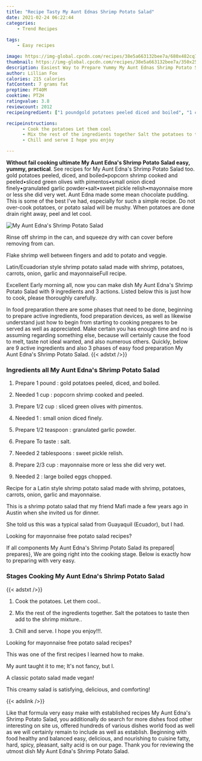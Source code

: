 ```yaml
---
title: "Recipe Tasty My Aunt Ednas Shrimp Potato Salad"
date: 2021-02-24 06:22:44
categories:
    - Trend Recipes
    
tags:
    - Easy recipes

image: https://img-global.cpcdn.com/recipes/38e5a663132bee7a/680x482cq70/my-aunt-ednas-shrimp-potato-salad-recipe-main-photo.jpg
thumbnail: https://img-global.cpcdn.com/recipes/38e5a663132bee7a/350x250cq70/my-aunt-ednas-shrimp-potato-salad-recipe-main-photo.jpg
description: Easiest Way to Prepare Yummy My Aunt Ednas Shrimp Potato Salad with 9 ingredients and 3 stages of easy cooking.
author: Lillian Fox
calories: 215 calories
fatContent: 7 grams fat
preptime: PT40M
cooktime: PT2H
ratingvalue: 3.8
reviewcount: 2012
recipeingredient: ["1 poundgold potatoes peeled diced and boiled", "1 cuppopcorn shrimp cooked and peeled", "1/2 cupsliced green olives with pimentos", "1small onion diced finely", "1/2 teaspoongranulated garlic powder", "To tastesalt", "2 tablespoonssweet pickle relish", "2/3 cupmayonnaise more or less she did very wet", "2large boiled eggs chopped"]

recipeinstructions: 
      - Cook the potatoes Let them cool 
      - Mix the rest of the ingredients together Salt the potatoes to taste then add to the shrimp mixture 
      - Chill and serve I hope you enjoy

---
```




**Without fail cooking ultimate My Aunt Edna&#39;s Shrimp Potato Salad easy, yummy, practical**. See recipes for My Aunt Edna&#39;s Shrimp Potato Salad too. gold potatoes peeled, diced, and boiled•popcorn shrimp cooked and peeled•sliced green olives with pimentos•small onion diced finely•granulated garlic powder•salt•sweet pickle relish•mayonnaise more or less she did very wet. Aunt Edna made some mean chocolate pudding. This is some of the best I&#39;ve had, especially for such a simple recipe. Do not over-cook potatoes, or potato salad will be mushy. When potatoes are done drain right away, peel and let cool.


![My Aunt Edna&#39;s Shrimp Potato Salad](https://img-global.cpcdn.com/recipes/38e5a663132bee7a/680x482cq70/my-aunt-ednas-shrimp-potato-salad-recipe-main-photo.jpg "My Aunt Edna&#39;s Shrimp Potato Salad")



Rinse off shrimp in the can, and squeeze dry with can cover before removing from can.

Flake shrimp well between fingers and add to potato and veggie.

Latin/Ecuadorian style shrimp potato salad made with shrimp, potatoes, carrots, onion, garlic and mayonnaiseFull recipe.


Excellent Early morning all, now you can make dish My Aunt Edna&#39;s Shrimp Potato Salad with 9 ingredients and 3 actions. Listed below this is just how to cook, please thoroughly carefully.

In food preparation there are some phases that need to be done, beginning to prepare active ingredients, food preparation devices, as well as likewise understand just how to begin from starting to cooking prepares to be served as well as appreciated. Make certain you has enough time and no is assuming regarding something else, because will certainly cause the food to melt, taste not ideal wanted, and also numerous others. Quickly, below are 9 active ingredients and also 3 phases of easy food preparation My Aunt Edna&#39;s Shrimp Potato Salad.
{{< adstxt />}}

### Ingredients all My Aunt Edna&#39;s Shrimp Potato Salad


1. Prepare 1 pound : gold potatoes peeled, diced, and boiled.

1. Needed 1 cup : popcorn shrimp cooked and peeled.

1. Prepare 1/2 cup : sliced green olives with pimentos.

1. Needed 1 : small onion diced finely.

1. Prepare 1/2 teaspoon : granulated garlic powder.

1. Prepare To taste : salt.

1. Needed 2 tablespoons : sweet pickle relish.

1. Prepare 2/3 cup : mayonnaise more or less she did very wet.

1. Needed 2 : large boiled eggs chopped.


Recipe for a Latin style shrimp potato salad made with shrimp, potatoes, carrots, onion, garlic and mayonnaise.

This is a shrimp potato salad that my friend Mafi made a few years ago in Austin when she invited us for dinner.

She told us this was a typical salad from Guayaquil (Ecuador), but I had.

Looking for mayonnaise free potato salad recipes?


If all components My Aunt Edna&#39;s Shrimp Potato Salad its prepared| prepares}, We are going right into the cooking stage. Below is exactly how to preparing with very easy.

### Stages Cooking My Aunt Edna&#39;s Shrimp Potato Salad

{{< adstxt />}}


1. Cook the potatoes. Let them cool..



1. Mix the rest of the ingredients together. Salt the potatoes to taste then add to the shrimp mixture..



1. Chill and serve. I hope you enjoy!!!.




Looking for mayonnaise free potato salad recipes?

This was one of the first recipes I learned how to make.

My aunt taught it to me; It&#39;s not fancy, but I.

A classic potato salad made vegan!

This creamy salad is satisfying, delicious, and comforting!


{{< adslink />}}

Like that formula very easy make with established recipes My Aunt Edna&#39;s Shrimp Potato Salad, you additionally do search for more dishes food other interesting on site us, offered hundreds of various dishes world food as well as we will certainly remain to include as well as establish. Beginning with food healthy and balanced easy, delicious, and nourishing to cuisine fatty, hard, spicy, pleasant, salty acid is on our page. Thank you for reviewing the utmost dish My Aunt Edna&#39;s Shrimp Potato Salad.
